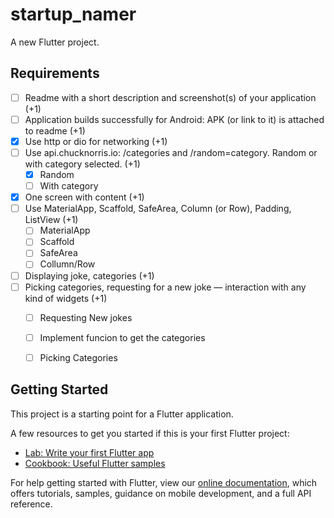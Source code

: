 # startup_namer

A new Flutter project.

## Requirements

- [ ] Readme with a short description and screenshot(s) of your application (+1)
- [ ] Application builds successfully for Android: APK (or link to it) is attached to readme (+1)
- [x] Use http or dio for networking (+1)
- [ ] Use api.chucknorris.io: /categories and /random=category. Random or with category selected. (+1)
  - [x] Random
  - [ ] With category
- [x] One screen with content (+1)
- [ ] Use MaterialApp, Scaffold, SafeArea, Column (or Row), Padding, ListView (+1)
  - [ ] MaterialApp
  - [ ] Scaffold
  - [ ] SafeArea
  - [ ] Collumn/Row
- [ ] Displaying joke, categories (+1)
- [ ] Picking categories, requesting for a new joke — interaction with any kind of widgets (+1)
  - [ ] Requesting New jokes
  - [ ] Implement funcion to get the categories
  - [ ] Picking Categories


## Getting Started

This project is a starting point for a Flutter application.

A few resources to get you started if this is your first Flutter project:

- [Lab: Write your first Flutter app](https://flutter.dev/docs/get-started/codelab)
- [Cookbook: Useful Flutter samples](https://flutter.dev/docs/cookbook)

For help getting started with Flutter, view our
[online documentation](https://flutter.dev/docs), which offers tutorials,
samples, guidance on mobile development, and a full API reference.
